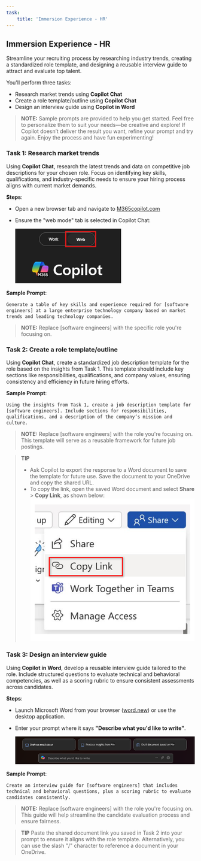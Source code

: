 ```yaml
---
task:
    title: 'Immersion Experience - HR'
---
```


## Immersion Experience - HR

Streamline your recruiting process by researching industry trends, creating a standardized role template, and designing a reusable interview guide to attract and evaluate top talent.

You'll perform three tasks:

- Research market trends using  **Copilot Chat**
- Create a role template/outline using **Copilot Chat**
- Design an interview guide using **Copilot in Word**

> **NOTE:** Sample prompts are provided to help you get started. Feel free to personalize them to suit your needs—be creative and explore! If Copilot doesn’t deliver the result you want, refine your prompt and try again. Enjoy the process and have fun experimenting!

### Task 1: Research market trends

Using **Copilot Chat**, research the latest trends and data on competitive job descriptions for your chosen role. Focus on identifying key skills, qualifications, and industry-specific needs to ensure your hiring process aligns with current market demands.

**Steps**:

- Open a new browser tab and navigate to [M365copilot.com](https://m365copilot.com/)
- Ensure the "web mode" tab is selected in Copilot Chat:

    ![screenshot showing web mode tab.](../Prompts/Media/web-mode.png)

**Sample Prompt**:

```text
Generate a table of key skills and experience required for [software engineers] at a large enterprise technology company based on market trends and leading technology companies.
```

> **NOTE:** Replace [software engineers] with the specific role you're focusing on.

### Task 2: Create a role template/outline

Using **Copilot Chat**, create a standardized job description template for the role based on the insights from Task 1. This template should include key sections like responsibilities, qualifications, and company values, ensuring consistency and efficiency in future hiring efforts.

**Sample Prompt**:

```text
Using the insights from Task 1, create a job description template for [software engineers]. Include sections for responsibilities, qualifications, and a description of the company’s mission and culture.
```

> **NOTE:** Replace [software engineers] with the role you're focusing on. This template will serve as a reusable framework for future job postings.

> **TIP**  
>
> - Ask Copilot to export the response to a Word document to save the template for future use. Save the document to your OneDrive and copy the shared URL.
> - To copy the link, open the saved Word document and select **Share** > **Copy Link**, as shown below:  
> ![Share link.](../Demos/Media/share-menu-with-copy-link-9fd1c60a.png)

### Task 3: Design an interview guide

Using **Copilot in Word**, develop a reusable interview guide tailored to the role. Include structured questions to evaluate technical and behavioral competencies, as well as a scoring rubric to ensure consistent assessments across candidates.

**Steps**:

- Launch Microsoft Word from your browser ([word.new](https://word.new)) or use the desktop application.
- Enter your prompt where it says **"Describe what you'd like to write"**.

    ![screenshot showing Copilot in Word.](../Prompts/Media/draft-with-copilot.png)

**Sample Prompt**:

```text
Create an interview guide for [software engineers] that includes technical and behavioral questions, plus a scoring rubric to evaluate candidates consistently.
```

> **NOTE:** Replace [software engineers] with the role you're focusing on. This guide will help streamline the candidate evaluation process and ensure fairness.

> **TIP** Paste the shared document link you saved in Task 2 into your prompt to ensure it aligns with the role template. Alternatively, you can use the slash "/" character to reference a document in your OneDrive.
